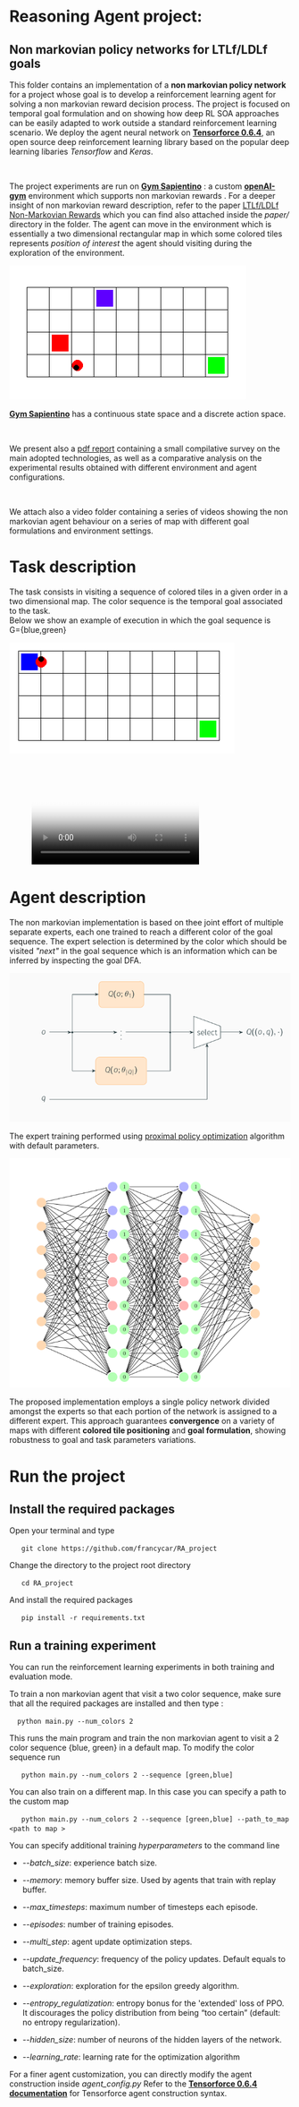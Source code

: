 

# Reasoning Agent project:
## Non markovian policy networks for LTLf/LDLf goals

This folder contains an implementation of a **non markovian policy network**  for a project whose goal is to develop a reinforcement learning agent for solving a non markovian reward decision process. The project is focused on temporal goal formulation and on showing how deep RL SOA approaches can be easily adapted to work outside a standard reinforcement learning scenario. 
We deploy the agent neural network  on **[Tensorforce 0.6.4](https://github.com/tensorforce/tensorforce)**, an open source deep reinforcement learning library based on the popular deep learning libaries *Tensorflow*  and *Keras*.  

<br/>

The project experiments are run on  **[Gym Sapientino](https://github.com/cipollone/gym-sapientino-case)** :  a  custom **[openAI-gym](https://github.com/openai/gym)** environment which supports non markovian rewards . 
For a deeper insight of non markovian  reward description, refer to the paper
[ LTLf/LDLf Non-Markovian Rewards](https://ojs.aaai.org/index.php/AAAI/article/view/11572) which you can find also attached inside the *paper/* directory in the folder.
The agent can move in the environment which is essentially a two dimensional rectangular map in which some colored tiles represents *position of interest* the agent should visiting during the exploration of the environment.


![](report/images/map3_easy.png)


 **[Gym Sapientino](https://github.com/cipollone/gym-sapientino-case)** has  a continuous state space and a discrete action space.

<br/>

We present also a [pdf report](https://github.com/francycar/RA_project/blob/main/report/Reasoning_Agent.pdf) containing a small compilative survey on the main adopted technologies, as well as a comparative analysis on the experimental results obtained with different environment and agent configurations.

<br/>

We attach also a video folder containing a series of videos showing the non markovian agent behaviour on a series of map with different goal  formulations and environment settings.

# Task description
The task consists in visiting a sequence of colored tiles in a given order in a two dimensional map. 
The color sequence is the temporal goal associated to the task.  
Below we show an example of execution in which the  goal sequence is  
G={blue,green}  

![](report/images/map2_easy.png)



<br/>



<figure class="video_container">
  <video controls="true" allowfullscreen="true" poster="report/images/map3_easy.png">
    <source src="video/three_colors.mp4" type="video/mp4">
    <source src="video/three_colors.ogg" type="video/ogg">
    <source src="video/thee_colors.webm" type="video/webm">
  </video>
</figure>




#  Agent description
The non markovian implementation is based on thee joint effort of multiple separate experts, each one trained to reach a different color of the goal sequence. The expert selection is determined by the color which should be visited *"next"* in the goal sequence which is an information which can be inferred by inspecting the goal DFA.

![](report/images/baseline_implementation_schema.png)


 The expert training performed using  [proximal policy optimization](https://arxiv.org/abs/1707.06347) algorithm with default parameters.



![](report/images/network_implementation.png)


 The proposed  implementation employs a single policy network divided amongst the experts so that each portion of the network is assigned to a different expert.
This approach guarantees **convergence** on a variety of maps with different **colored tile positioning** and **goal formulation**, showing robustness to goal and task parameters variations.

#  Run the project
## Install the required packages
Open your terminal and type

`	git clone https://github.com/francycar/RA_project` 

Change the directory to the project root directory

`	cd RA_project` 


And install the required packages

`	pip install -r requirements.txt` 

## Run a training experiment
You can run the reinforcement learning experiments in both training and evaluation mode.

To train a non markovian agent that visit a two color sequence, make sure that all the required packages are installed and then type :


`	python main.py --num_colors 2 ` 

This runs the main program and train the non markovian agent to visit a 2 color sequence {blue, green} in a default map.
To modify the color sequence run 

`	python main.py --num_colors 2 --sequence [green,blue]` 

You can also train on a different map. In this case you can specify a path to the custom map


`	python main.py --num_colors 2 --sequence [green,blue] --path_to_map <path to map >`

You can specify additional training *hyperparameters* to the command line 

- --*batch_size*:  experience batch size.

- --*memory*: memory buffer size. Used by agents that train with replay buffer.

- --*max_timesteps*: maximum number of timesteps each episode.

- --*episodes*: number of training episodes.

- --*multi_step*: agent update optimization steps.

- --*update_frequency*: frequency of the policy updates. Default equals to batch_size.

- --*exploration*: exploration for the epsilon greedy algorithm.

- --*entropy_regulatization*: entropy bonus for the 'extended' loss of PPO. It discourages the policy distribution from being “too certain” (default: no entropy regularization).

- --*hidden_size*: number of neurons of the hidden layers of the network.

- --*learning_rate*: learning rate for the optimization algorithm

For a finer agent customization, you can directly modify the agent construction inside *agent_config.py* 
Refer to the **[Tensorforce 0.6.4 documentation](https://tensorforce.readthedocs.io/en/latest/index.html)**  for Tensorforce agent construction syntax.
